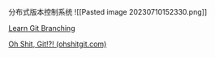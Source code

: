 分布式版本控制系统
![[Pasted image 20230710152330.png]]

[Learn Git Branching](https://learngitbranching.js.org/?locale=zh_CN)

[Oh Shit, Git!?! (ohshitgit.com)](https://ohshitgit.com/)


